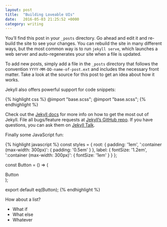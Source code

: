 ```yaml
---
layout: post
title:  "Building Loveable UIs"
date:   2016-05-03 21:25:52 +0000
category: writing
---
```

You’ll find this post in your `_posts` directory. Go ahead and edit it and re-build the site to see your changes. You can rebuild the site in many different ways, but the most common way is to run `jekyll serve`, which launches a web server and auto-regenerates your site when a file is updated.

To add new posts, simply add a file in the `_posts` directory that follows the convention `YYYY-MM-DD-name-of-post.ext` and includes the necessary front matter. Take a look at the source for this post to get an idea about how it works.

Jekyll also offers powerful support for code snippets:

{% highlight css %}
@import "base.scss";
@import "base.scss";
{% endhighlight %}

Check out the [Jekyll docs][jekyll-docs] for more info on how to get the most out of Jekyll. File all bugs/feature requests at [Jekyll’s GitHub repo][jekyll-gh]. If you have questions, you can ask them on [Jekyll Talk][jekyll-talk].

Finally some JavaScript fun:

{% highlight javascript %}
const styles = {
  root: {
    padding: '1em',
    ':container (max-width: 300px)': {
      padding: '0.5em'
    }
  },
  label: {
    fontSize: '1.2em',
    ':container (max-width: 300px)': {
      fontSize: '1em'
    }
  }
};

const Button = () => (
  <div style={ styles.root }>
    <div style={ styles.label }>Button</div>
  </div>
);

export default eq(Button);
{% endhighlight %}

How about a list?

- What if
- What else
- Whatever

[jekyll-docs]: http://jekyllrb.com/docs/home
[jekyll-gh]:   https://github.com/jekyll/jekyll
[jekyll-talk]: https://talk.jekyllrb.com/
